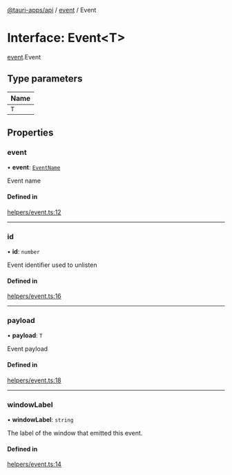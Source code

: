 [@tauri-apps/api](../index.md) / [event](../modules/event.md) / Event

# Interface: Event<T\>

[event](../modules/event.md).Event

## Type parameters

| Name |
| :------ |
| `T` |

## Properties

### event

• **event**: [`EventName`](../modules/event.md#eventname)

Event name

#### Defined in

[helpers/event.ts:12](https://github.com/tauri-apps/tauri/blob/d24045e/tooling/api/src/helpers/event.ts#L12)

___

### id

• **id**: `number`

Event identifier used to unlisten

#### Defined in

[helpers/event.ts:16](https://github.com/tauri-apps/tauri/blob/d24045e/tooling/api/src/helpers/event.ts#L16)

___

### payload

• **payload**: `T`

Event payload

#### Defined in

[helpers/event.ts:18](https://github.com/tauri-apps/tauri/blob/d24045e/tooling/api/src/helpers/event.ts#L18)

___

### windowLabel

• **windowLabel**: `string`

The label of the window that emitted this event.

#### Defined in

[helpers/event.ts:14](https://github.com/tauri-apps/tauri/blob/d24045e/tooling/api/src/helpers/event.ts#L14)
